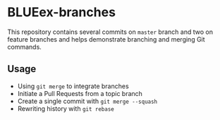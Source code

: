 BLUEex-branches
===========

This repository contains several commits on `master` branch and two on feature branches and helps demonstrate branching and merging Git commands.

## Usage

* Using `git merge` to integrate branches
* Initiate a Pull Requests from a topic branch
* Create a single commit with `git merge --squash`
* Rewriting history with `git rebase`
